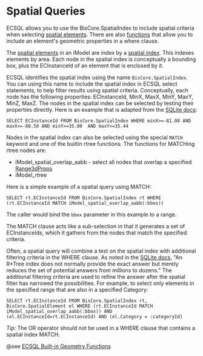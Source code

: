 # Spatial Queries

ECSQL allows you to use the BisCore.SpatialIndex to include spatial criteria when selecting [spatial elements]($backend/SpatialElement). There are also [functions](./SqlFuncs.md) that allow you to include an element's geometric properties in a where clause.

The [spatial elements]($backend/SpatialElement) in an iModel are index by a [spatial index](https://sqlite.org/rtree.html). This indexes elements by area. Each node in the spatial index is conceptually a bounding box, plus the ECInstanceId of an element that is enclosed by it.

ECSQL identifies the spatial index using the name `BisCore.SpatialIndex`. You can using this name to include the spatial index in ECSQL select statements, to help filter results using spatial criteria. Conceptually, each node has the following properties: ECInstanceId, MinX, MaxX, MinY, MaxY, MinZ, MaxZ. The nodes in the spatial index can be selected by testing their properties directly. Here is an example that is adapted from the [SQLite docs](https://sqlite.org/rtree.html):

`SELECT ECInstanceId FROM BisCore.SpatialIndex WHERE minX>=-81.08 AND maxX<=-80.58 AND minY>=35.00  AND maxY<=35.44`

Nodes in the spatial index can also be selected using the special `MATCH` keyword and one of the builtin rtree functions. The functions for MATCHing rtree nodes are:
* iModel_spatial_overlap_aabb - select all nodes that overlap a specified [Range3dProps]($geometry-core.Range3dProps)
* iModel_rtree

Here is a simple example of a spatial query using MATCH:

`SELECT rt.ECInstanceId FROM BisCore.SpatialIndex rt WHERE (rt.ECInstanceId MATCH iModel_spatial_overlap_aabb(:bbox))`

The caller would bind the `bbox` parameter in this example to a range.

The MATCH clause acts like a sub-selection in that it generates a set of ECInstanceIds, which it gathers from the nodes that match the specified criteria.

Often, a spatial query will combine a test on the spatial index with additional filtering criteria in the WHERE clause. As noted in the [SQLite docs](https://sqlite.org/rtree.html), "An R*Tree index does not normally provide the exact answer but merely reduces the set of potential answers from millions to dozens." The additional filtering criteria are used to refine the answer after the spatial filter has narrowed the possibilities. For example, to select only elements in the specified range that are also in a specified Category:

`SELECT rt.ECInstanceId FROM BisCore.SpatialIndex rt, BisCore.SpatialElement el WHERE (rt.ECInstanceId MATCH iModel_spatial_overlap_aabb(:bbox)) AND (el.ECInstanceId=rt.ECInstanceId) AND (el.Category = :categoryId)`

*Tip:* The OR operator should not be used in a WHERE clause that contains a spatial index MATCH.

@see [ECSQL Built-in Geometry Functions](./SqlFuncs.md)